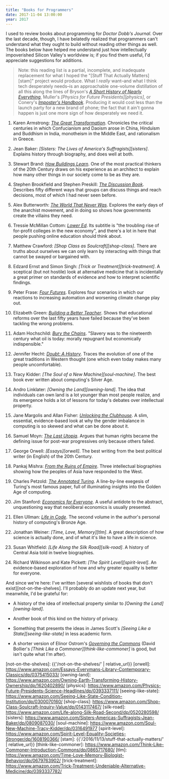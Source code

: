 ```yaml
---
title: "Books for Programmers"
date: 2017-11-04 13:00:00
year: 2017
---
```


I used to review books about programming for *Doctor Dobb's Journal*.
Over the last decade,
though,
I have belatedly realized that programmers can't understand what they ought to build
without reading other things as well.
The books below have helped me understand
just how intellectually impoverished Silicon Valley's worldview is;
if you find them useful,
I'd appreciate suggestions for additions.

> Note: this reading list is a partial, incomplete, and inadequate replacement for
> what I hoped the "[Stuff That Actually Matters][stam]" project would produce.
> What I *really* want–and what I think tech desperately needs–is
> an approachable one-volume distillation of all this
> along the lines of Bryson's *[A Short History of Nearly Everything][everything]*,
> Muller's *[Physics for Future Presidents][physics]*,
> or Conery's *[Imposter's Handbook][imposters]*.
> Producing it would cost less than the launch party for a new brand of phone;
> the fact that it ain't gonna happen is just one more sign of how desperately we need it.

1. Karen Armstrong: *[The Great Transformation][great-transformation]*.
   Chronicles the critical centuries in which Confucianism and Daoism arose in China,
   Hinduism and Buddhism in India,
   monotheism in the Middle East,
   and rationalism in Greece.

1. Jean Baker: *[Sisters: The Lives of America's Suffragists][sisters]*.
   Explains history through biography,
   and does well at both.

1. Stewart Brand: *[How Buildings Learn][hbl]*.
   One of the most practical thinkers of the 20th Century draws on his experience as an architect
   to explain how many other things in our society come to be as they are.

1. Stephen Brookfield and Stephen Preskill: *[The Discussion Book][discussion]*.
   Describes fifty different ways that groups can discuss things and reach decisions,
   most of which I had never seen before.

1. Alex Butterworth: *[The World That Never Was][anarchists]*.
   Explores the early days of the anarchist movement,
   and in doing so shows how governments create the villains they need.

1. Tressie McMillan Cottom: *[Lower Ed][lower-ed]*.
   Its subtitle is "the troubling rise of for-profit colleges in the new economy",
   and there's a lot in here that people pushing online education should think about.

1. Matthew Crawford: *[Shop Class as Soulcraft][shop-class]*.
   There are truths about ourselves we can only learn
   by interacting with things that cannot be swayed or bargained with.

1. Edzard Ernst and Simon Singh: *[Trick or Treatment][trick-treatment]*.
   A sceptical (but not hostile) look at alternative medicine
   that is incidentally a great primer on standards of evidence
   and how to interpret scientific findings.

1. Peter Frase: *[Four Futures][four-futures]*.
   Explores four scenarios in which our reactions to increasing automation and worsening climate change
   play out.

1. Elizabeth Green: *[Building a Better Teacher][babt]*.
   Shows that educational reforms over the last fifty years have failed
   because they've been tackling the wrong problems.

1. Adam Hochschild: *[Bury the Chains][chains]*.
   "Slavery was to the nineteenth century what oil is today:
   morally repugnant but economically indispensible."

1. Jennifer Hecht: *[Doubt: A History][doubt]*.
   Traces the evolution of one of the great traditions in Western thought
   (one which even today makes many people uncomfortable).

1. Tracy Kidder: *[The Soul of a New Machine][soul-machine]*.
   The best book ever written about computing's Silver Age.

1. Andro Linklater: *[Owning the Land][owning-land]*.
   The idea that individuals can own land is a lot younger than most people realize,
   and its emergence holds a lot of lessons for today's debates over intellectual property.

1. Jane Margolis and Allan Fisher: *[Unlocking the Clubhouse][clubhouse]*.
   A slim, essential, evidence-based look at why the gender imbalance in computing is so skewed
   and what can be done about it.

1. Samuel Moyn: *[The Last Utopia][last-utopia]*.
   Argues that human rights became the defining issue for post-war progressives
   only because others failed.

1. George Orwell: *[Essays][orwell]*.
   The best writing from the best political writer (in English) of the 20th Century.

1. Pankaj Mishra: *[From the Ruins of Empire][empire]*.
   Three intellectual biographies showing how the peoples of Asia have responded to the West.

1. Charles Petzold: *[The Annotated Turing][annotated-turing]*.
   A line-by-line exegesis of Turing's most famous paper,
   full of illuminating insights into the Golden Age of computing.

1. Jim Stanford: *[Economics for Everyone][economics-everyone]*.
   A useful antidote to the abstract, unquestioning way that neoliberal economics is usually presented.

1. Ellen Ullman: *[Life in Code][life-code]*.
   The second volume in the author's personal history of computing's Bronze Age.

1. Jonathan Weiner: *[Time, Love, Memory][tlm]*.
   A great description of how science is actually done,
   and of what it's like to have a life in science.

1. Susan Whitfield: *[Life Along the Silk Road][silk-road]*.
   A history of Central Asia told in twelve biographies.

1. Richard Wilkinson and Kate Pickett: *[The Spirit Level][spirit-level]*.
   An evidence-based exploration of how and why greater equality is better for everyone.

And since we're here:
I've written [several wishlists of books that don't exist][not-on-the-shelves].
I'll probably do an update next year,
but meanwhile,
I'd be grateful for:

- A history of the idea of intellectual property similar to *[Owning the Land][owning-land]*.

- Another book of this kind on the history of privacy.

- Something that presents the ideas in James Scott's *[Seeing Like a State][seeing-like-state]*
  in less academic form.

- A shorter version of Elinor Ostrom's *[Governing the Commons][governing-commons]*
  (David Bollier's *[Think Like a Commoner][think-like-commoner]* is good,
  but isn't quite what I'm after).

[anarchists]: https://www.amazon.com/World-That-Never-Was-Anarchists/dp/037542511X/
[annotated-turing]: https://www.amazon.com/Annotated-Turing-Through-Historic-Computability/dp/0470229055
[babt]: https://www.amazon.com/Building-Better-Teacher-Teaching-Everyone/dp/0393351084/
[chains]: https://www.amazon.com/Bury-Chains-Prophets-Rebels-Empires/dp/0618619070/
[clubhouse]: https://www.amazon.com/Unlocking-Clubhouse-Women-Computing-Press/dp/0262632691/
[datacamp]: http://datacamp.com
[discussion]: https://www.amazon.com/Discussion-Book-Great-People-Talking/dp/1119049717/
[doubt]: https://www.amazon.com/Doubt-Doubters-Innovation-Jefferson-Dickinson/dp/0060097957/
[economics-everyone]: https://www.amazon.com/Economics-Everyone-Second-Short-Capitalism/dp/0745335780/
[empire]: https://www.amazon.com/Ruins-Empire-Intellectuals-Remade-Asia/dp/0374249598/
[everything]: https://www.amazon.com/Short-History-Nearly-Everything/dp/0767908171/
[four-futures]: https://www.amazon.com/Four-Futures-After-Capitalism-Jacobin/dp/1781688133/
[governing-commons]: https://www.amazon.com/Governing-Commons-Evolution-Institutions-Collective/dp/1107569788/
[great-transformation]: https://www.amazon.com/Four-Futures-After-Capitalism-Jacobin/dp/1781688133/
[hbl]: https://www.amazon.com/How-Buildings-Learn-Happens-Theyre/dp/0140139966/
[imposters]: https://bigmachine.io/products/the-imposters-handbook
[last-utopia]: https://www.amazon.com/Last-Utopia-Human-Rights-History/dp/0674048725/
[life-code]: https://www.amazon.com/Life-Code-Personal-History-Technology/dp/0374534519/
[lower-ed]: https://www.amazon.com/Lower-Ed-Troubling-Profit-Colleges/dp/1620970600/
[not-on-the-shelves]: {{'/not-on-the-shelves/' | relative_url}}
[orwell]: https://www.amazon.com/Essays-Everymans-Library-Contemporary-Classics/dp/0375415033/
[owning-land]: https://www.amazon.com/Owning-Earth-Transforming-History-Ownership/dp/1620402890/
[physics]: https://www.amazon.com/Physics-Future-Presidents-Science-Headlines/dp/0393337111/
[seeing-like-state]: https://www.amazon.com/Seeing-Like-State-Condition-Institution/dp/0300070160/
[shop-class]: https://www.amazon.com/Shop-Class-Soulcraft-Inquiry-Value/dp/0143117467/
[silk-road]: https://www.amazon.com/Life-along-Silk-Road-Second/dp/0520280598/
[sisters]: https://www.amazon.com/Sisters-Americas-Suffragists-Jean-Baker/dp/0809087030/
[soul-machine]: https://www.amazon.com/Soul-New-Machine-Tracy-Kidder/dp/0316491977
[spirit-level]: https://www.amazon.com/Spirit-Level-Equality-Societies-Stronger/dp/1608190366/
[stam]: {{'/2016/11/13/stuff-that-actually-matters/' | relative_url}}
[think-like-commoner]: https://www.amazon.com/Think-Like-Commoner-Introduction-Commons/dp/0865717680/
[tlm]: https://www.amazon.com/Time-Love-Memory-Biologist-Behavior/dp/0679763902/
[trick-treatment]: https://www.amazon.com/Trick-Treatment-Undeniable-Alternative-Medicine/dp/0393337782/
